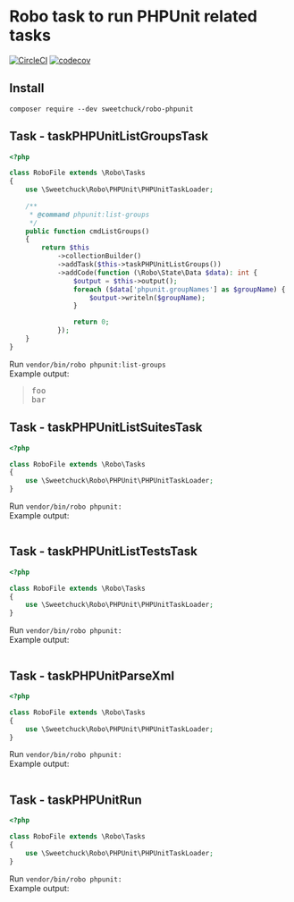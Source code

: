 # Robo task to run PHPUnit related tasks

[![CircleCI](https://circleci.com/gh/Sweetchuck/robo-phpunit/tree/2.x.svg?style=svg)](https://circleci.com/gh/Sweetchuck/robo-phpunit/?branch=2.x)
[![codecov](https://codecov.io/gh/Sweetchuck/robo-phpunit/branch/2.x/graph/badge.svg?token=HSF16OGPyr)](https://app.codecov.io/gh/Sweetchuck/robo-phpunit/branch/2.x)


## Install

`composer require --dev sweetchuck/robo-phpunit`


## Task - taskPHPUnitListGroupsTask

```php
<?php

class RoboFile extends \Robo\Tasks
{
    use \Sweetchuck\Robo\PHPUnit\PHPUnitTaskLoader;
    
    /**
     * @command phpunit:list-groups
     */
    public function cmdListGroups()
    {
        return $this
            ->collectionBuilder()
            ->addTask($this->taskPHPUnitListGroups())
            ->addCode(function (\Robo\State\Data $data): int {
                $output = $this->output();
                foreach ($data['phpunit.groupNames'] as $groupName) {
                    $output->writeln($groupName);
                }

                return 0;
            });
    }
}
```

Run `vendor/bin/robo phpunit:list-groups` \
Example output:
> <pre>foo
> bar</pre>


## Task - taskPHPUnitListSuitesTask

```php
<?php

class RoboFile extends \Robo\Tasks
{
    use \Sweetchuck\Robo\PHPUnit\PHPUnitTaskLoader;
}
```

Run `vendor/bin/robo phpunit:` \
Example output:
> <pre></pre>


## Task - taskPHPUnitListTestsTask

```php
<?php

class RoboFile extends \Robo\Tasks
{
    use \Sweetchuck\Robo\PHPUnit\PHPUnitTaskLoader;
}
```

Run `vendor/bin/robo phpunit:` \
Example output:
> <pre></pre>


## Task - taskPHPUnitParseXml

```php
<?php

class RoboFile extends \Robo\Tasks
{
    use \Sweetchuck\Robo\PHPUnit\PHPUnitTaskLoader;
}
```

Run `vendor/bin/robo phpunit:`  
Example output:
> <pre></pre>


## Task - taskPHPUnitRun

```php
<?php

class RoboFile extends \Robo\Tasks
{
    use \Sweetchuck\Robo\PHPUnit\PHPUnitTaskLoader;
}
```

Run `vendor/bin/robo phpunit:`  
Example output:
> <pre></pre>
